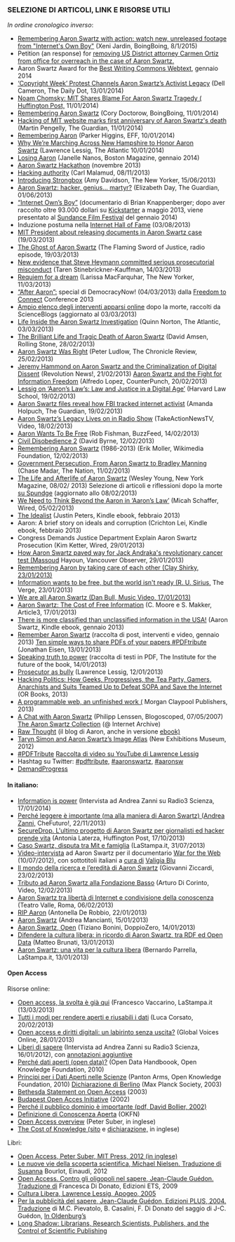 ### SELEZIONE DI ARTICOLI, LINK E RISORSE UTILI

*In ordine cronologico inverso*:
* [Remembering Aaron Swartz with action: watch new, unreleased footage from "Internet's Own Boy"](http://boingboing.net/2015/01/08/remembering-aaron-swartz-with.html) (Xeni Jardin, BoingBoing, 8/1/2015)
* Petition (an response) for [removing US District attorney Carmen Ortiz from office for overreach in the case of Aaron Swartz.](https://petitions.whitehouse.gov/petition/remove-united-states-district-attorney-carmen-ortiz-office-overreach-case-aaron-swartz/RQNrG1Ck)
* Aaron Swartz Award for the [Best Writing Commons Webtext](http://writingcommons.org/about/the-aaron-swartz-best-webtext-award), gennaio 2014
* [‘Copyright Week’ Protest Channels Aaron Swartz’s Activist Legacy](http://mashable.com/2014/01/13/copyright-week/) (Dell Cameron, The Daily Dot, 13/01/2014)
* [Noam Chomsky: MIT Shares Blame For Aaron Swartz Tragedy (](http://www.huffingtonpost.com/2014/01/10/noam-chomsky-aaron-swartz-mit_n_4577163.html?ncid=edlinkusaolp00000003&ir=College) [Huffington Post,](http://www.huffingtonpost.com/2014/01/10/noam-chomsky-aaron-swartz-mit_n_4577163.html?ncid=edlinkusaolp00000003&ir=College) 11/01/2014)
* [Remembering Aaron Swartz](http://boingboing.net/2014/01/11/remembering-aaron-swartz.html) (Cory Doctorow, BoingBoing, 11/01/2014)
* [Hacking of MIT website marks first anniversary of Aaron Swartz's death](http://www.theguardian.com/technology/2014/jan/11/aaron-swartz-death-first-anniversary) (Martin Pengelly, The Guardian, 11/01/2014) 
* [Remembering Aaron](https://www.eff.org/deeplinks/2014/01/remembering-aaron) (Parker Higgins, EFF, 10/01/2014)
* [Why We’re Marching Across New Hampshire to Honor Aaron Swartz](http://www.theatlantic.com/politics/archive/2014/01/why-were-marching-across-new-hampshire-to-honor-aaron-swartz/282962/) (Lawrence Lessig, The Atlantic 10/01/2014)
* [Losing Aaron](http://www.bostonmagazine.com/news/article/2014/01/02/bob-swartz-losing-aaron/) (Janelle Nanos, Boston Magazine, gennaio 2014)
* [Aaron Swartz Hackathon](http://aaronswartzhackathon.org/) (novembre 2013)
* [Hacking authority](https://public.resource.org/authority/) (Carl Malamud, 08/11/2013)
* [Introducing Strongbox](http://www.newyorker.com/online/blogs/closeread/2013/05/introducing-strongbox-anonymous-document-sharing-tool.html) (Amy Davidson, The New Yorker, 15/06/2013)
* [Aaron Swartz: hacker, genius… martyr?](http://www.guardian.co.uk/technology/2013/jun/02/aaron-swartz-hacker-genius-martyr-girlfriend-interview?CMP=twt_gu) (Elizabeth Day, The Guardian, 01/06/2013)
* [“Internet Own’s Boy”](http://aaronswartzthedocumentary.com/) (documentario di Brian Knappenberger; dopo aver raccolto oltre 93.000 dollari su [Kickstarter](http://www.kickstarter.com/projects/26788492/aaron-swartz-documentary-the-internets-own-boy-0) a maggio 2013, viene presentato al [Sundance Film Festival](http://filmguide.sundance.org/film/13935/the_internets_own_boy_the_story_of_aaron_swartz) del gennaio 2014)
* Induzione postuma nella [Internet Hall of Fame](http://www.internethalloffame.org/inductees/aaron-swartz) (03/08/2013)
* [MIT President about releasing documents in Aaron Swartz case](http://web.mit.edu/newsoffice/2013/reif-letter-swartz-documents-0319.html) (19/03/2013)
* [The Ghost of Aaron Swartz](http://www.flamingswordofjustice.com/episodes/17-the-ghost-of-aaron-swartz) (The Flaming Sword of Justice, radio episode, 19/03/2013)
* [New evidence that Steve Heymann committed serious prosecutorial misconduct](http://tarensk.tumblr.com/post/45348635067/bombshell-new-evidence-that-steve-heymann-committed) (Taren Stinebrickner-Kauffman, 14/03/2013)
* [Requiem for a dream](http://www.newyorker.com/reporting/2013/03/11/130311fa_fact_macfarquhar) (Larissa MacFarquhar, The New Yorker, 11/03/2013)
* [“After Aaron”:](http://www.democracynow.org/2013/3/4/after_aaron_late_activists_campaign_for) special di DemocracyNow! (04/03/2013) dalla [Freedom to Connect](http://freedom-to-connect.net/) Conference 2013
* [Ampio elenco degli interventi apparsi online](http://scienceblogs.com/confessions/2013/03/03/around-the-web-updated-list-of-posts-about-the-aaron-swartz-story-in-chronological-order/) dopo la morte, raccolti da ScienceBlogs (aggiornato al 03/03/2013)
* [Life Inside the Aaron Swartz Investigation](http://www.theatlantic.com/technology/archive/2013/03/life-inside-the-aaron-swartz-investigation/273654/?single_page=true) (Quinn Norton, The Atlantic, 03/03/2013)
* [The Brilliant Life and Tragic Death of Aaron Swartz](http://www.rollingstone.com/culture/news/the-brilliant-life-and-tragic-death-of-aaron-swartz-20130215) (David Amsen, Rolling Stone, 28/02/2013)
* [Aaron Swartz Was Right](https://chronicle.com/article/Aaron-Swartz-Was-Right/137425/) (Peter Ludlow, The Chronicle Review, 25/02/2013)
* [Jeremy Hammond on Aaron Swartz and the Criminalization of Digital Dissent](http://revolution-news.com/?p=1073) (Revolution News!, 21/02/2013)
[Aaron Swartz and the Fight for Information Freedom](http://www.counterpunch.org/2013/02/20/aaron-swartz-and-the-fight-for-information-freedom/) (Alfredo Lopez, CounterPunch, 20/02/2013)
* [Lessig on ‘Aaron’s Law’s: Law and Justice in a Digital Age’](https://www.youtube.com/watch?v=9HAw1i4gOU4&feature=youtu.be) (Harvard Law School, 19/02/2013)
* [Aaron Swartz files reveal how FBI tracked internet activist](http://www.guardian.co.uk/technology/2013/feb/19/aaron-swartz-fbi-tracked-classified-documents) (Amanda Holpuch, The Guardian, 19/02/2013)
* [Aaron Swartz’s Legacy Lives on in Radio Show](http://www.youtube.com/watch?v=Jjcbj9cnKoE&feature=youtu.be) (TakeActionNewsTV, Video, 18/02/2013)
* [Aaron Wants To Be Free](http://www.buzzfeed.com/robf4/aaron-wants-to-be-free) (Rob Fishman, BuzzFeed, 14/02/2013)
* [Civil Disobedience 2](http://journal.davidbyrne.com/2013/02/21213-civil-disobedience-2.html) (David Byrne, 12/02/2013)
* [Remembering Aaron Swartz](http://blog.wikimedia.org/2013/01/12/remembering-aaron-swartz-1986-2013/) (1986-2013) (Erik Moller, Wikimedia Foundation, 12/02/2013)
* [Government Persecution, From Aaron Swartz to Bradley Manning](http://www.thenation.com/article/172380/government-persecution-aaron-swartz-bradley-manning) (Chase Madar, The Nation, 11/02/2013)
* [The Life and Afterlife of Aaron Swartz](http://nymag.com/news/features/aaron-swartz-2013-2/) (Wesley Young, New York Magazine, 08/02/ 2013)
 Selezione di articoli e riflessioni dopo la morte [su Spundge](http://www.spundge.com/notebooks/7202/) (aggiornato allo 08/02/2013)
* [We Need to Think Beyond the Aaron in ‘Aaron’s Law’](http://www.wired.com/opinion/2013/02/we-need-to-think-beyond-the-aaron-in-aarons-law) (Micah Schaffer, Wired, 05/02/2013)
* [The Idealist](http://www.amazon.com/The-Idealist-Justin-Peters-ebook/dp/B00BEZAY88/ref=pd_sim_kstore_1) (Justin Peters, Kindle ebook, febbraio 2013)
* Aaron: A brief story on ideals and corruption (Crichton Lei, Kindle ebook, febbraio 2013)
* Congress Demands Justice Department Explain Aaron Swartz Prosecution (Kim Ketter, Wired, 29/01/2013)
* [How Aaron Swartz paved way for Jack Andraka's revolutionary cancer test (Massoud](http://www.vancouverobserver.com/world/how-aaron-swartz-paved-way-jack-andrakas-revolutionary-cancer-test) Hayoun, Vancouver Observer, 29/01/2013)
* [Remembering Aaron by taking care of each other (Clay Shirky, 23/01/2013)](http://www.shirky.com/weblog/2013/01/remembering-aaron-by-taking-care-of-each-other/)
* [Information wants to be free, but the world isn't ready (R. U. Sirius,](http://www.theverge.com/2013/1/23/3899518/information-wants-to-be-free-world-world-isnt-ready) The Verge, 23/01/2013)
* [We are all Aaron Swartz (Dan Bull, Music Video, 17/01/2013)](https://www.youtube.com/watch?v=Qb0tCgNzbjk)
* [Aaron Swartz: The Cost of Free Information](http://www.article-3.com/aaron-swartz-the-cost-of-free-information-910902) (C. Moore e S. Makker, Article3, 17/01/2013)
* [There is more classified than unclassified information in the USA!](http://www.amazon.com/THERE-MORE-CLASSIFIED-UNCLASSIFIED-INFORMATION-ebook/dp/B00B1Y92CG/) (Aaron Swartz, Kindle ebook, gennaio 2013)
* [Remember Aaron Swartz](http://www.rememberaaronsw.com/) (raccolta di post, interventi e video, gennaio 2013)
[Ten simple ways to share PDFs of your papers \#PDFtribute](http://phylogenomics.blogspot.co.uk/2013/01/ten-simple-ways-to-share-pdfs-of-your.html) (Jonathan Eisen, 13/01/2013)
* [Speaking truth to power](http://www.futureofthebook.org/blog/Speaking%20Truth%20to%20Power.pdf) (raccolta di testi in PDF, The Institute for the future of the book, 14/01/2013)
* [Prosecutor as bully](http://lessig.tumblr.com/post/40347463044/prosecutor-as-bully) (Lawrence Lessig, 12/01/2013)
* [Hacking Politics: How Geeks, Progressives, the Tea Party, Gamers, Anarchists and Suits Teamed Up to Defeat SOPA and Save the Internet](http://www.orbooks.com/catalog/hacking-politics-2/) (OR Books, 2013)
* [A programmable web, an unfinished work (](http://www.morganclaypool.com/doi/pdf/10.2200/S00481ED1V01Y201302WBE005) Morgan Claypool Publishers, 2013)
* [A Chat with Aaron Swartz](http://blogoscoped.com/archive/2007-05-07-n78.html) (Philipp Lenssen, Blogoscoped, 07/05/2007)
[The Aaron Swartz Collection](https://archive.org/details/aaronsw) (@ Internet Archive)
* [Raw Thought](http://www.aaronsw.com/weblog/) (il blog di Aaron, anche in versione [ebook)](https://github.com/joshleitzel/rawthought)
* [Taryn Simon and Aaron Swartz’s Image Atlas](http://www.newmuseum.org/exhibitions/view/taryn-simon-cultural-differences) (New Exhibitions Museum, 2012)
* [\#PDFTribute](http://pdftribute.net/) [Raccolta di video su YouTube di Lawrence Lessig](https://www.youtube.com/results?search_query=lessig+swartz&oq=lessig+swartz&gs_l=youtube.3..0.7007.9895.0.10216.13.8.0.5.5.0.146.704.3j5.8.0...0.0...1ac.1.BpgS0uBeeGQ)
* Hashtag su Twitter: [#pdftribute,](https://twitter.com/search/realtime?q=%23pdftribute) [#aaronswartz,](https://twitter.com/search?q=%23AaronSwartz&src=hash) [#aaronsw](https://twitter.com/search?q=%23AaronSw&src=hash) 
* [DemandProgress](http://www.demandprogress.org/)

#### In italiano:

* [Information is power](http://www.radio3.rai.it/dl/radio3/programmi/puntata/ContentItem-8502eb4a-e73b-4db4-a143-9e9d2e089e80.html) (Intervista ad Andrea Zanni su Radio3 Scienza, 17/01/2014)
* [Perché leggere è importante (ma alla maniera di Aaron Swartz) (Andrea Zanni,](http://www.chefuturo.it/2013/11/perche-leggere-e-importante-ma-alla-maniera-di-aaron-swartz/) CheFuturo!, 22/11/2013)
* [SecureDrop. L'ultimo progetto di Aaron Swartz per giornalisti ed hacker prende vita](http://www.huffingtonpost.it/2013/10/17/secure-drop-progetto-aaron-swartz_n_4115441.html?ncid=edlinkusaolp00000003) (Antonia Laterza, Huffington Post, 17/10/2013)
* [Caso Swartz, disputa tra Mit e famiglia](http://lastampa.it/2013/07/31/tecnologia/caso-swartz-disputa-tra-mit-e-famiglia-W8RKM9Cb6TEtj5zL4yibVL/pagina.html) (LaStampa.it, 31/07/2013)
* [Video-intervista](http://www.youtube.com/watch?feature=player_embedded&v=rSYf7exDuj0) ad Aaron Swartz per il documentario [War for the Web](http://warfortheweb.com/blog/2013/01/excerpts-from-aaron-swartz-interview-july-10-2012/) (10/07/2012), con sottotitoli italiani a [cura di](http://www.youtube.com/watch?feature=player_embedded&v=rSYf7exDuj0) [Valigia Blu](http://www.youtube.com/watch?feature=player_embedded&v=rSYf7exDuj0)
* [Il mondo della ricerca e l’eredità di Aaron Swartz](http://www.roars.it/online/il-mondo-della-ricerca-e-leredita-di-aaron-swartz/) (Giovanni Ziccardi, 23/02/2013)
* [Tributo ad Aaron Swartz alla Fondazione Basso](https://www.youtube.com/watch?v=A6TnqQQjIj4) (Arturo Di Corinto, Video, 12/02/2013)
* [Aaron Swartz tra libertà di Internet e condivisione della conoscenza](http://www.teatrovalleoccupato.it/commons-cafe-aaron-swartz-tra-liberta-di-internet-e-condivisione-della-conoscenza-6-febbraio-h-19) (Teatro Valle, Roma, 06/02/2013)
* [RIP Aaron](http://www.unipd.it/ilbo/content/rip-aaron) (Antonella De Robbio, 22/01/2013)
* [Aaron Swartz](http://www.patamu.com/index.php?option=com_content&view=article&id=104) (Andrea Mancianti, 15/01/2013)
* [Aaron Swartz, Open](http://www.doppiozero.com/materiali/web-analysis/aaron-swartz-open) (Tiziano Bonini, DoppioZero, 14/01/2013)
* [Difendere la cultura libera: in ricordo di Aaron Swartz, tra RDF ed Open Data](http://blog.iwa.it/w3c/difendere-la-cultura-libera-in-ricordo-di-aaron-swartz-open-data-rdf-rss/) (Matteo Brunati, 13/01/2013)
* [Aaron Swartz: una vita per la cultura libera](http://lastampa.it/2013/01/13/blogs/voci-globali/aaron-swartz-una-vita-per-la-cultura-libera-8D6lzH6cS1iLE6zLX3xEJI/pagina.html) (Bernardo Parrella, LaStampa.it, 13/01/2013)

#### Open Access

Risorse online:
* [Open access, la svolta è già qui](http://www.lastampa.it/2013/03/14/tecnologia/open-access-la-svolta-e-gia-qui-yEqqagmOBaoErlq22F7G9N/pagina.html) (Francesco Vaccarino, LaStampa.it (13/03/2013)
* [Tutti i modi per rendere aperti e riusabili i dati](http://www.slideshare.net/LucaCorsato/tutti-i-modi-per-rendere-opendata) (Luca Corsato, 20/02/2013)
* [Open access e diritti digitali: un labirinto senza uscita?](http://it.globalvoicesonline.org/2013/03/open-access-e-diritti-digitali-un-labirinto-senza-uscita/) (Global Voices Online, 28/01/2013)
* [Liberi di sapere](http://www.radio3.rai.it/dl/radio3/programmi/puntata/ContentItem-ab5d2361-795f-4f48-84be-d6df711ed364.html) (Intervista ad Andrea Zanni su Radio3 Scienza, 16/01/2012), con [annotazioni aggiuntive](http://aubreymcfato.com/2013/01/17/fact-checking-e-bibliografia/)
* [Perché dati aperti (open data)?](http://opendatahandbook.org/it/why-open-data/index.html) (Open Data Handboook, Open Knowledge Foundation, 2010)
* [Principi per i Dati Aperti nelle Scienze](#LinkTarget_590) (Panton Arms, Open Knowledge Foundation, 2010)
[Dichiarazione di Berlino](http://it.wikisource.org/wiki/Dichiarazione_di_Berlino) (Max Planck Society, 2003)
* [Bethesda Statement on Open Access](http://legacy.earlham.edu/~peters/fos/bethesda.htm) (2003)
* [Budapest Open Acces Initiative](http://www.budapestopenaccessinitiative.org/read) (2002)
* [Perché il pubblico dominio è importante (pdf, David Bollier, 2002)](http://www.stampalternativa.it/liberacultura/books/bollier.pdf)
* [Definizione di Conoscenza Aperta](http://opendefinition.org/okd/italiano/) (OKFN)
* [Open Access overview](http://legacy.earlham.edu/~peters/fos/overview.htm) (Peter Suber, in inglese)
* [The Cost of Knowledge (sito](http://thecostofknowledge.com/) e [dichiarazione,](http://gowers.files.wordpress.com/2012/02/elsevierstatementfinal.pdf) in inglese)

Libri:

* [Open Access, Peter Suber, MIT Press, 2012 (in inglese)](http://mitpress.mit.edu/books/open-access)
* [Le nuove vie della scoperta scientifica, Michael Nielsen. Traduzione di Susanna](http://www.einaudi.it/libri/libro/michael-nielsen/le-nuove-vie-della-scoperta-scientifica/978880620896) Bourlot, Einaudi, 2012
* [Open Access. Contro gli oligopoli nel sapere, Jean-Claude Guédon. Traduzione di](http://www.edizioniets.com/Priv_File_Libro/558.pdf) Francesca Di Donato, Edizioni ETS, 2009
* [Cultura Libera, Lawrence Lessig, Apogeo, 2005](http://www.stampalternativa.it/liberacultura/?p=25)
* [Per la pubblicità del sapere, Jean-Claude Guédon, Edizioni PLUS, 2004. Traduzione](http://bfp.sp.unipi.it/ebooks/guedon.html) di M.C. Pievatolo, B. Casalini, F. Di Donato del saggio di J-C. Guédon, [In Oldenburg’s](http://www.arl.org/arl/proceedings/138/guedon.html) 
* [Long Shadow: Librarians, Research Scientists, Publishers, and the Control of Scientific Publishing](http://www.arl.org/arl/proceedings/138/guedon.html)


